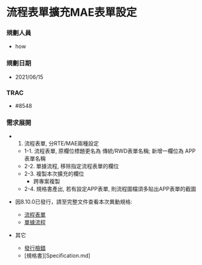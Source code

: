 # 流程表單擴充MAE表單設定

### <div id="user">規劃人員</div>
* how

### <div id="updatedate">規劃日期</div>
* 2021/06/15

### <div id="trac">TRAC</div>
* #8548

### <div id="requirement">需求展開</div>
* 1. 流程表單, 分RTE/MAE兩種設定
    * 1-1. 流程表單, 原欄位標題更名為 傳統/RWD表單名稱; 新增一欄位為 APP表單名稱
    * 2-2. 單據流程, 移除指定流程表單的欄位
    * 2-3. 複製本次擴充的欄位
        * 跨專案複製
    * 2-4. 規格書產出, 若有設定APP表單, 則流程圖檔須多貼出APP表單的截圖

* 因8.10.0已發行，請至完整文件查看本次異動規格:
    * [流程表單][link_FlowForm]
    * [單據流程][link_FlowItem]

* 其它
    * [發行檢錯](UnitDetection.md)
    * [規格書][Specification.md]

[link_FlowForm]:../../../IDE/Specification/Home/FlowForm.md "流程表單"	
[link_FlowItem]:../../../IDE/Specification/FlowItem/README.md "單據流程"